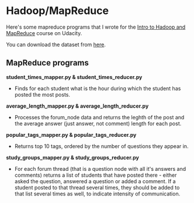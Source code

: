 Hadoop/MapReduce
======================

Here's some mapreduce programs that I wrote for the [Intro to Hadoop and MapReduce](https://www.udacity.com/course/ud617) course on Udacity.

You can download the dataset from [here](http://content.udacity-data.com/course/hadoop/forum_data.tar.gz).

## MapReduce programs

**student_times_mapper.py & student_times_reducer.py**
- Finds for each student what is the hour during which the student has posted the most posts.

**average_length_mapper.py & average_length_reducer.py**
- Processes the forum_node data and returns the leghth of the post and the average answer (just answer, not comment) length for each post.

**popular_tags_mapper.py & popular_tags_reducer.py**
- Returns top 10 tags, ordered by the number of questions they appear in.

**study_groups_mapper.py & study_groups_reducer.py**
- For each forum thread (that is a question node with all it's answers and comments) returns a list of students that have posted there - either asked the question, answered a question or added a comment. If a student posted to that thread several times, they should be added to that list several times as well, to indicate intensity of communication.
